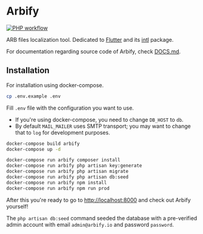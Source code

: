 # Arbify

[![PHP workflow][php-workflow-badge]][php-workflow]

ARB files localization tool. Dedicated to [Flutter](https://flutter.dev) and its [intl](https://pub.dev/packages/intl) package.

For documentation regarding source code of Arbify, check [DOCS.md](DOCS.md).

## Installation

For installation using docker-compose.

```bash
cp .env.example .env
```

Fill `.env` file with the configuration you want to use.

- If you're using docker-compose, you need to change `DB_HOST` to `db`.
- By default `MAIL_MAILER` uses SMTP transport; you may want to change that to `log` for development purposes.

```bash
docker-compose build arbify
docker-compose up -d

docker-compose run arbify composer install
docker-compose run arbify php artisan key:generate
docker-compose run arbify php artisan migrate
docker-compose run arbify php artisan db:seed
docker-compose run arbify npm install
docker-compose run arbify npm run prod
```

After this you're ready to go to [http://localhost:8000](http://localhost:8000) and check out Arbify yourself! 

The `php artisan db:seed` command seeded the database with a pre-verified admin account with email `admin@arbify.io` and password `password`.

[php-workflow]: https://github.com/Arbify/Arbify/actions?query=workflow%3APHP
[php-workflow-badge]: https://github.com/Arbify/Arbify/workflows/PHP/badge.svg
